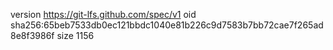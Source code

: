 version https://git-lfs.github.com/spec/v1
oid sha256:65beb7533db0ec121bbdc1040e81b226c9d7583b7bb72cae7f265ad8e8f3986f
size 1156
